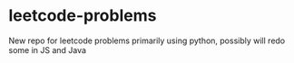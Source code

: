 # leetcode-problems

New repo for leetcode problems primarily using python, possibly will redo some in JS and Java
